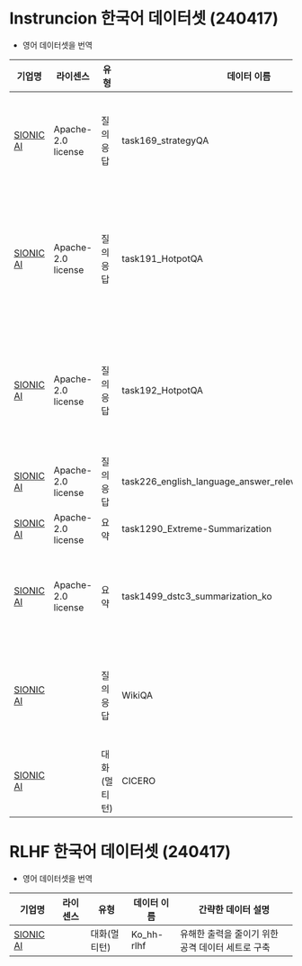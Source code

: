 # Instruncion 한국어 데이터셋 (240417)
- 영어 데이터셋을 번역

| 기업명 | 라이센스 | 유형 | 데이터 이름 | 간략한 데이터 설명 |
| --- | --- | --- | --- | --- | 
| [SIONIC AI](https://github.com/sionic-ai/Data_KoSuperNI/tree/main) | Apache-2.0 license | 질의응답 | task169_strategyQA |특정 질문이 주어졌을 때 그 질문에 답하기 위해 알아야 할 사실을 기술<br>          위키피디아 기반 질의 응답 데이터 |
| [SIONIC AI](https://github.com/sionic-ai/Data_KoSuperNI/tree/main) | Apache-2.0 license | 질의응답 | task191_HotpotQA  |이전의 데이터들이 질문 하나 답변 하나로 이루어져 있었것 것에 대해 사람의 대화는 하나의 짧은 질문과 대답으로 이루어지지 않는다는 문제 의식에서 구축된 데이터   | 
| [SIONIC AI](https://github.com/sionic-ai/Data_KoSuperNI/tree/main) | Apache-2.0 license | 질의응답 | task192_HotpotQA  | task 191과 크게 차이가 나는 것은 아님<br>답변에 도달하기 위해 가져온 둘 이상의 문서간의 관계에 따라 멀티홉의 세부 내용 구분     |
| [SIONIC AI](https://github.com/sionic-ai/Data_KoSuperNI/tree/main) | Apache-2.0 license | 질의응답 | task226_english_language_answer_relevance_classification |주어진 질의응답 쌍에서 어느 응답이 더 수용가능한지 평가       | 
| [SIONIC AI](https://github.com/sionic-ai/Data_KoSuperNI/tree/main) | Apache-2.0 license | 요약 | task1290_Extreme-Summarization |  주어진 뉴스 기사 요약     |
| [SIONIC AI](https://github.com/sionic-ai/Data_KoSuperNI/tree/main) | Apache-2.0 license | 요약 | task1499_dstc3_summarization_ko  | 캠브리지에 있는 펍, 레스토랑, 커피숍을 추천해달라는 자동화 시스템과 사용자 간의 대화와 이를 요약한 데이터            |
| [SIONIC AI](https://github.com/sionic-ai/WikiQA/tree/main)  |  | 질의응답 | WikiQA  | WikiQA: A Challenge Dataset for Open-Domain Question Answering 데이터 세트에 대한 한국어 번역            |
| [SIONIC AI](https://github.com/sionic-ai/CICERO_Ko/tree/main)  |  | 대화(멀티턴) | CICERO  | Contextualized Commonsense Inference in Dialogues           |



# RLHF 한국어 데이터셋 (240417)
- 영어 데이터셋을 번역
  
| 기업명 | 라이센스 | 유형 | 데이터 이름 | 간략한 데이터 설명 |
| --- | --- | --- | --- | --- | 
| [SIONIC AI](https://github.com/sionic-ai/Data_Ko_hh-rlhf/tree/main)  |  | 대화(멀티턴) | Ko_hh-rlhf  | 유해한 출력을 줄이기 위한 공격 데이터 세트로 구축           |
